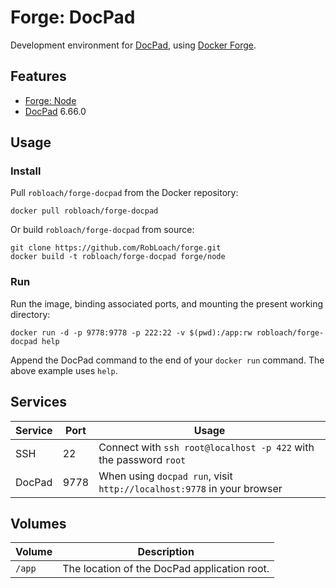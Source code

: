 # Forge: DocPad

Development environment for [DocPad](http://docpad.org), using [Docker Forge](http://github.com/robloach/forge).


## Features

* [Forge: Node](../node)
* [DocPad](https://httpd.apache.org/) 6.66.0


## Usage

### Install

Pull `robloach/forge-docpad` from the Docker repository:
```
docker pull robloach/forge-docpad
```

Or build `robloach/forge-docpad` from source:
```
git clone https://github.com/RobLoach/forge.git
docker build -t robloach/forge-docpad forge/node
```

### Run

Run the image, binding associated ports, and mounting the present working
directory:

```
docker run -d -p 9778:9778 -p 222:22 -v $(pwd):/app:rw robloach/forge-docpad help
```

Append the DocPad command to the end of your `docker run` command. The above
example uses `help`.


## Services

Service     | Port | Usage
------------|------|------
SSH         | 22   | Connect with `ssh root@localhost -p 422` with the password `root`
DocPad      | 9778 | When using `docpad run`, visit `http://localhost:9778` in your browser


## Volumes

Volume          | Description
----------------|-------------
`/app`          | The location of the DocPad application root.
